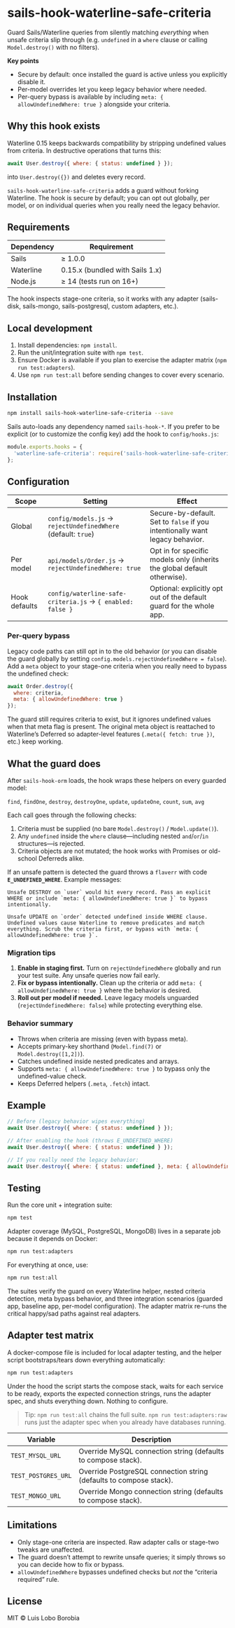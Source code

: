# sails-hook-waterline-safe-criteria

Guard Sails/Waterline queries from silently matching *everything* when unsafe criteria slip through (e.g. `undefined` in a `where` clause or calling `Model.destroy()` with no filters).


**Key points**
- Secure by default: once installed the guard is active unless you explicitly disable it.
- Per-model overrides let you keep legacy behavior where needed.
- Per-query bypass is available by including `meta: { allowUndefinedWhere: true }` alongside your criteria.

## Why this hook exists

Waterline 0.15 keeps backwards compatibility by stripping undefined values from criteria. In destructive operations that turns this:

```javascript
await User.destroy({ where: { status: undefined } });
```

into `User.destroy({})` and deletes every record.

`sails-hook-waterline-safe-criteria` adds a guard without forking Waterline. The hook is secure by default; you can opt out globally, per model, or on individual queries when you really need the legacy behavior.

## Requirements

| Dependency | Requirement |
|------------|-------------|
| Sails      | ≥ 1.0.0 |
| Waterline  | 0.15.x (bundled with Sails 1.x) |
| Node.js    | ≥ 14 (tests run on 16+) |

The hook inspects stage-one criteria, so it works with any adapter (sails-disk, sails-mongo, sails-postgresql, custom adapters, etc.).

## Local development

1. Install dependencies: `npm install`.
2. Run the unit/integration suite with `npm test`.
3. Ensure Docker is available if you plan to exercise the adapter matrix (`npm run test:adapters`).
4. Use `npm run test:all` before sending changes to cover every scenario.

## Installation

```bash
npm install sails-hook-waterline-safe-criteria --save
```

Sails auto-loads any dependency named `sails-hook-*`. If you prefer to be explicit (or to customize the config key) add the hook to `config/hooks.js`:

```javascript
module.exports.hooks = {
  'waterline-safe-criteria': require('sails-hook-waterline-safe-criteria')
};
```

## Configuration

| Scope | Setting | Effect |
|-------|---------|--------|
| Global | `config/models.js` → `rejectUndefinedWhere` (default: `true`) | Secure-by-default. Set to `false` if you intentionally want legacy behavior. |
| Per model | `api/models/Order.js` → `rejectUndefinedWhere: true` | Opt in for specific models only (inherits the global default otherwise). |
| Hook defaults | `config/waterline-safe-criteria.js` → `{ enabled: false }` | Optional: explicitly opt out of the default guard for the whole app. |

### Per-query bypass

Legacy code paths can still opt in to the old behavior (or you can disable the guard globally by setting `config.models.rejectUndefinedWhere = false`). Add a `meta` object to your stage-one criteria when you really need to bypass the undefined check:

```javascript
await Order.destroy({
  where: criteria,
  meta: { allowUndefinedWhere: true }
});
```

The guard still requires criteria to exist, but it ignores undefined values when that meta flag is present. The original meta object is reattached to Waterline’s Deferred so adapter-level features (`.meta({ fetch: true })`, etc.) keep working.

## What the guard does

After `sails-hook-orm` loads, the hook wraps these helpers on every guarded model:

`find`, `findOne`, `destroy`, `destroyOne`, `update`, `updateOne`, `count`, `sum`, `avg`

Each call goes through the following checks:

1. Criteria must be supplied (no bare `Model.destroy()` / `Model.update()`).
2. Any `undefined` inside the `where` clause—including nested `and`/`or`/`in` structures—is rejected.
3. Criteria objects are not mutated; the hook works with Promises or old-school Deferreds alike.

If an unsafe pattern is detected the guard throws a `flaverr` with code **`E_UNDEFINED_WHERE`**. Example messages:

```
Unsafe DESTROY on `user` would hit every record. Pass an explicit WHERE or include `meta: { allowUndefinedWhere: true }` to bypass intentionally.
```

```
Unsafe UPDATE on `order` detected undefined inside WHERE clause. Undefined values cause Waterline to remove predicates and match everything. Scrub the criteria first, or bypass with `meta: { allowUndefinedWhere: true }`.
```

### Migration tips

1. **Enable in staging first.** Turn on `rejectUndefinedWhere` globally and run your test suite. Any unsafe queries now fail early.
2. **Fix or bypass intentionally.** Clean up the criteria or add `meta: { allowUndefinedWhere: true }` where the behavior is desired.
3. **Roll out per model if needed.** Leave legacy models unguarded (`rejectUndefinedWhere: false`) while protecting everything else.

### Behavior summary

- Throws when criteria are missing (even with bypass meta).
- Accepts primary-key shorthand (`Model.find(7)` or `Model.destroy([1,2])`).
- Catches undefined inside nested predicates and arrays.
- Supports `meta: { allowUndefinedWhere: true }` to bypass only the undefined-value check.
- Keeps Deferred helpers (`.meta`, `.fetch`) intact.

## Example

```javascript
// Before (legacy behavior wipes everything)
await User.destroy({ where: { status: undefined } });

// After enabling the hook (throws E_UNDEFINED_WHERE)
await User.destroy({ where: { status: undefined } });

// If you really need the legacy behavior:
await User.destroy({ where: { status: undefined }, meta: { allowUndefinedWhere: true } });
```

## Testing

Run the core unit + integration suite:

```bash
npm test
```

Adapter coverage (MySQL, PostgreSQL, MongoDB) lives in a separate job because it depends on Docker:

```bash
npm run test:adapters
```

For everything at once, use:

```bash
npm run test:all
```

The suites verify the guard on every Waterline helper, nested criteria detection, meta bypass behavior, and three integration scenarios (guarded app, baseline app, per-model configuration). The adapter matrix re-runs the critical happy/sad paths against real adapters.

## Adapter test matrix

A docker-compose file is included for local adapter testing, and the helper script bootstraps/tears down everything automatically:

```bash
npm run test:adapters
```

Under the hood the script starts the compose stack, waits for each service to be ready, exports the expected connection strings, runs the adapter spec, and shuts everything down. Nothing to configure.

> Tip: `npm run test:all` chains the full suite. `npm run test:adapters:raw` runs just the adapter spec when you already have databases running.

| Variable | Description |
|----------|-------------|
| `TEST_MYSQL_URL` | Override MySQL connection string (defaults to compose stack). |
| `TEST_POSTGRES_URL` | Override PostgreSQL connection string (defaults to compose stack). |
| `TEST_MONGO_URL` | Override Mongo connection string (defaults to compose stack). |

## Limitations

- Only stage-one criteria are inspected. Raw adapter calls or stage-two tweaks are unaffected.
- The guard doesn’t attempt to rewrite unsafe queries; it simply throws so you can decide how to fix or bypass.
- `allowUndefinedWhere` bypasses undefined checks but *not* the “criteria required” rule.

## License

MIT © Luis Lobo Borobia
